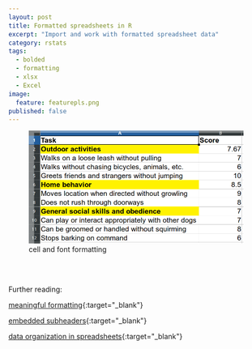 ```yaml
---
layout: post
title: Formatted spreadsheets in R
excerpt: "Import and work with formatted spreadsheet data"
category: rstats
tags: 
  - bolded
  - formatting
  - xlsx
  - Excel
image: 
  feature: featurepls.png
published: false
---
```


 <figure>
    <a href="/images/dogtest.png"><img src="/images/dogtest.png"></a>
        <figcaption>cell and font formatting</figcaption>
</figure>
<br><br>


Further reading:  

[meaningful formatting](https://nacnudus.github.io/spreadsheet-munging-strategies/tidy-formatted-rows.html){:target="_blank"}     

[embedded subheaders](https://doi.org/10.4404/hystrix-00133-2018){:target="_blank"}   

[data organization in spreadsheets](https://github.com/jennybc/2016-06_spreadsheets){:target="_blank"}   

